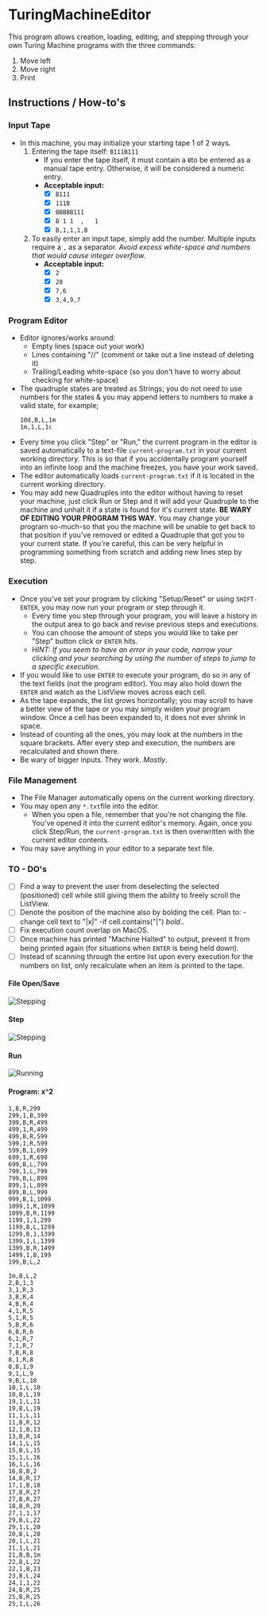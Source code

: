 
# TuringMachineEditor
This program allows creation, loading, editing, and stepping through your own Turing Machine programs with the three commands:
1. Move left
2. Move right
3. Print

## Instructions / How-to's

### Input Tape

 - In this machine, you may initialize your starting tape 1 of 2 ways.
	 1. Entering the tape itself: ``B111B111``
		 - If you enter the tape itself, it must contain a `B`to be entered as a manual tape entry. Otherwise, it will be considered a numeric entry. 
		 - **Acceptable input:**
			 - [x] `B111`
			 - [x] `111B`
			 - [x] `BBBBB111`
			 - [x] `B 1 1  ,   1` 
			 - [x] `B,1,1,1,B`
	2. To easily enter an input tape, simply add the number. Multiple inputs require a `,` as a separator. 
  *Avoid excess white-space and numbers that would cause integer overflow.*
		- **Acceptable input:**
			 - [x] ``2``
			 - [x]  ``28``
			 - [x] `7,6`
			 - [x] `3,4,9,7` 

### Program Editor
 - Editor ignores/works around:
	 - Empty lines (space out your work)
	 - Lines containing "//" (comment or take out a line instead of deleting it)
	 - Trailing/Leading white-space (so you don't have to worry about checking for white-space)
 - The quadruple states are treated as Strings; you do not need to use numbers for the states & you may append letters to numbers to make a valid state, for example; 
    ```
    10d,B,L,1m
    1m,1,L,1c 
    ```
 - Every time you click "Step" or "Run," the current program in the editor is saved automatically to a text-file `current-program.txt` in your current working directory. This is so that if you accidentally program yourself into an infinite loop and the machine freezes, you have your work saved.
 - The editor automatically loads `current-program.txt` if it is located in the current working directory.
 - You may add new Quadruples into the editor without having to reset your machine, just click Run or Step and it will add your Quadruple to the machine and unhalt it if a state is found for it's current state. **BE WARY OF EDITING YOUR PROGRAM THIS WAY.** You may change your program so-much-so that you the machine will be unable to get back to that position if you've removed or edited a Quadruple that got you to your current state. If you're careful, this can be very helpful in programming something from scratch and adding new lines step by step.

### Execution
 - Once you've set your program by clicking "Setup/Reset" or using `SHIFT-ENTER`, you may now run your program or step through it.
	 - Every time you step through your program, you will leave a history in the output area to go back and revise previous steps and executions.
	 - You can choose the amount of steps you would like to take per "Step" button click or `ENTER` hits. 
	 - *HINT: If you seem to have an error in your code, narrow your clicking and your searching by using the number of steps to jump to a specific execution.*
- If you would like to use `ENTER` to execute your program, do so in any of the text fields (not the program editor). You may also hold down the `ENTER` and watch as the ListView moves across each cell.
- As the tape expands, the list grows horizontally; you may scroll to have a better view of the tape or you may simply widen your program window. Once a cell has been expanded to, it does not ever shrink in space.
- Instead of counting all the ones, you may look at the numbers in the square brackets. After every step and execution, the numbers are recalculated and shown there. 
- Be wary of bigger inputs. They work. *Mostly*. 

### File Management

 - The File Manager automatically opens on the current working directory.
 - You may open any `*.txt`file into the editor. 
	 - When you open a file, remember that you're not changing the file. You've opened it into the current editor's memory. Again, once you click Step/Run, the `current-program.txt` is then overwritten with the current editor contents. 
- You may save anything in your editor to a separate text file. 

### TO - DO's

 - [ ] Find a way to prevent the user from deselecting the selected (positioned) cell while still giving them the ability to freely scroll the ListView.
 - [ ] Denote the position of the machine also by bolding the cell. Plan to: -change cell text to "|x|" -if cell.contains("|") *bold*..
 - [ ] Fix execution count overlap on MacOS.
 - [ ] Once machine has printed "Machine Halted" to output, prevent it from being printed again (for situations when `ENTER` is being held down).
 - [ ] Instead of scanning through the entire list upon every execution for the numbers on list, only recalculate when an item is printed to the tape.
 
#### File Open/Save 
![Stepping](https://i.gyazo.com/3a7b9edcb0fe8a18fede4753345ad45c.gif)

#### Step 
![Stepping](https://i.gyazo.com/dea7f2e620604dbfb75f794192782093.gif)

#### Run
![Running](https://i.gyazo.com/0d4be619f0d233bd4709db7c02559f9b.gif)

#### Program: x^2
```
1,B,R,299
299,1,B,399
399,B,R,499
499,1,R,499
499,B,R,599
599,1,R,599
599,B,1,699
699,1,R,699
699,B,L,799
799,1,L,799
799,B,L,899
899,1,L,899
899,B,L,999
999,B,1,1099
1099,1,R,1099
1099,B,R,1199
1199,1,1,299
1199,B,L,1299
1299,B,1,1399
1399,1,L,1399
1399,B,R,1499
1499,1,B,199
199,B,L,2

1m,B,L,2
2,B,1,3
3,1,R,3
3,B,R,4
4,B,R,4
4,1,R,5
5,1,R,5
5,B,R,6
6,B,R,6
6,1,R,7
7,1,R,7
7,B,R,8
8,1,R,8
8,B,1,9
9,1,L,9
9,B,L,10
10,1,L,10
10,B,L,19
19,1,L,11
19,B,L,19
11,1,L,11
11,B,R,12
12,1,B,13
13,B,R,14
14,1,L,15
15,B,L,15
15,1,L,16
16,1,L,16
16,B,B,2
14,B,R,17
17,1,B,18
17,B,R,27
27,B,R,27
18,B,R,29
27,1,1,17
29,B,L,22
29,1,L,20
20,B,L,20
20,1,L,21
21,1,L,21
21,B,B,1m
22,B,L,22
22,1,B,23
23,B,L,24
24,1,1,22
24,B,R,25
25,B,R,25
25,1,L,26
```

